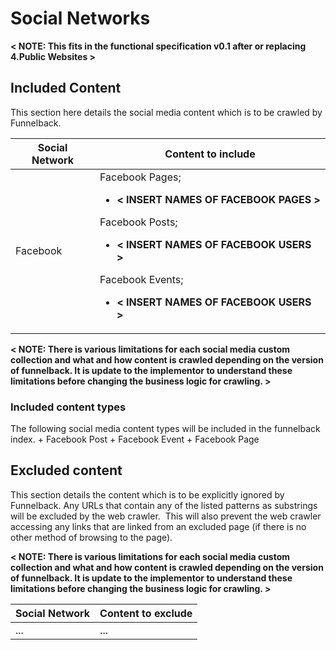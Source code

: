 Social Networks
=====================

**&lt; NOTE: This fits in the functional specification v0.1 after or replacing 4.Public Websites &gt;**

## Included Content
This section here details the social media content which is to be crawled by Funnelback.

| Social Network | Content to include |
| ----------- | ------ |
| Facebook | Facebook Pages;<ul><li>**&lt; INSERT NAMES OF FACEBOOK PAGES &gt;**</li></ul>Facebook Posts;<ul><li>**&lt; INSERT NAMES OF FACEBOOK USERS &gt;**</li></ul> Facebook Events;<ul><li>**&lt; INSERT NAMES OF FACEBOOK USERS &gt;**</li></ul> |

**&lt; NOTE: There is various limitations for each social media custom collection and what and how content is crawled depending on the version of funnelback. It is update to the implementor to understand these limitations before changing the business logic for crawling. &gt;**

### Included content types
The following social media content types will be included in the funnelback index.
	+ Facebook Post
	+ Facebook Event
	+ Facebook Page

## Excluded content
This section details the content which is to be explicitly ignored by Funnelback.
Any URLs that contain any of the listed patterns as substrings will be excluded by the web crawler.  This will also prevent the web crawler accessing any links that are linked from an excluded page (if there is no other method of browsing to the page).

**&lt; NOTE: There is various limitations for each social media custom collection and what and how content is crawled depending on the version of funnelback. It is update to the implementor to understand these limitations before changing the business logic for crawling. &gt;**

| Social Network | Content to exclude |
| ----------- | ------ |
| ... | ... |

